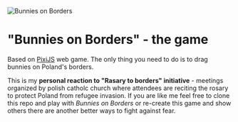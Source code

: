 ![Bunnies on Borders](https://i.imgur.com/ETHEe3B.jpg "Bunnies on Borders - banner")
# "Bunnies on Borders" - the game

Based on [PixiJS](http://www.pixijs.com/ "PixiJS") web game.
The only thing you need to do is to drag bunnies on Poland's borders.

This is my **personal reaction to "Rasary to borders" initiative** - meetings organized by polish catholc church where attendees are reciting the rosary to protect Poland from refugee invasion.
If you are like me feel free to clone this repo and play with *Bunnies on Borders* or re-create this game and show others there are another better ways to fight against fear.
